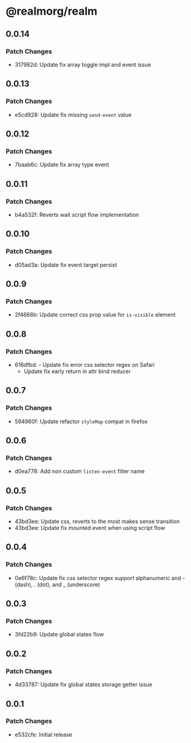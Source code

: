 # @realmorg/realm

## 0.0.14

### Patch Changes

- 317982d: Update fix array toggle impl and event issue

## 0.0.13

### Patch Changes

- e5cd928: Update fix missing `send-event` value

## 0.0.12

### Patch Changes

- 7baab6c: Update fix array type event

## 0.0.11

### Patch Changes

- b4a532f: Reverts wait script flow implementation

## 0.0.10

### Patch Changes

- d05ad3a: Update fix event target persist

## 0.0.9

### Patch Changes

- 2f4668b: Update correct css prop value for `is-visible` element

## 0.0.8

### Patch Changes

- 616dfbd: - Update fix error css selector regex on Safari
  - Update fix early return in attr bind reducer

## 0.0.7

### Patch Changes

- 594960f: Update refactor `styleMap` compat in firefox

## 0.0.6

### Patch Changes

- d0ea778: Add non custom `listen-event` filter name

## 0.0.5

### Patch Changes

- 43bd3ee: Update css, reverts to the most makes sense transition
- 43bd3ee: Update fix mounted event when using script flow

## 0.0.4

### Patch Changes

- 0e6f78c: Update fix css selector regex support alphanumeric and - (dash), . (dot), and \_ (underscore)

## 0.0.3

### Patch Changes

- 3fd22b9: Update global states flow

## 0.0.2

### Patch Changes

- 4d33787: Update fix global states storage getter issue

## 0.0.1

### Patch Changes

- e532cfe: Initial release
